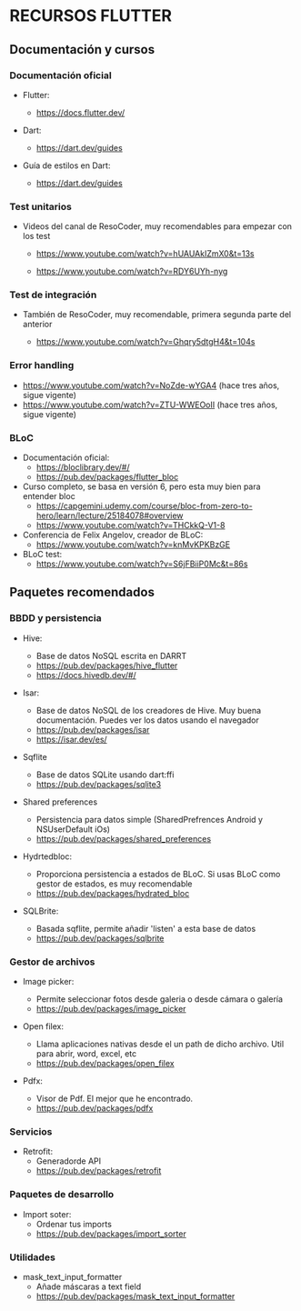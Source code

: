 # RECURSOS FLUTTER

## Documentación y cursos

### Documentación oficial
  
- Flutter:
  - <https://docs.flutter.dev/>

- Dart:
  - <https://dart.dev/guides>

- Guía de estilos en Dart:
  - <https://dart.dev/guides>

### Test unitarios

- Videos del canal de ResoCoder, muy recomendables para empezar con los test

  - <https://www.youtube.com/watch?v=hUAUAkIZmX0&t=13s>

  - <https://www.youtube.com/watch?v=RDY6UYh-nyg>

### Test de integración

- También de ResoCoder, muy recomendable, primera segunda parte del anterior

  - <https://www.youtube.com/watch?v=Ghqry5dtgH4&t=104s>

### Error handling

- <https://www.youtube.com/watch?v=NoZde-wYGA4> (hace tres años, sigue vigente)
- <https://www.youtube.com/watch?v=ZTU-WWEOoII> (hace tres años, sigue vigente)

### BLoC

- Documentación oficial:
  - <https://bloclibrary.dev/#/>
  - <https://pub.dev/packages/flutter_bloc>
- Curso completo, se basa en versión 6, pero esta muy bien para entender bloc
  - <https://capgemini.udemy.com/course/bloc-from-zero-to-hero/learn/lecture/25184078#overview>
  - <https://www.youtube.com/watch?v=THCkkQ-V1-8>
- Conferencia de Felix Angelov, creador de BLoC:
  - <https://www.youtube.com/watch?v=knMvKPKBzGE>
- BLoC test:
  - <https://www.youtube.com/watch?v=S6jFBiiP0Mc&t=86s>

## Paquetes recomendados

### BBDD y persistencia

- Hive:
  - Base de datos NoSQL escrita en DARRT
  - <https://pub.dev/packages/hive_flutter>
  - <https://docs.hivedb.dev/#/>
  
- Isar:
  - Base de datos NoSQL de los creadores de Hive. Muy buena documentación. Puedes ver los datos usando el navegador
  - <https://pub.dev/packages/isar>
  - <https://isar.dev/es/>
  
- Sqflite
  - Base de datos SQLite usando dart:ffi
  - <https://pub.dev/packages/sqlite3>

- Shared preferences
  - Persistencia para datos simple (SharedPrefrences Android y NSUserDefault iOs)
  - <https://pub.dev/packages/shared_preferences>

- Hydrtedbloc:
  - Proporciona persistencia a estados de BLoC. Si usas BLoC como gestor de estados, es muy recomendable
  - <https://pub.dev/packages/hydrated_bloc>

- SQLBrite:
  - Basada sqflite, permite añadir 'listen' a esta base de datos
  - <https://pub.dev/packages/sqlbrite>

### Gestor de archivos

- Image picker:
  - Permite seleccionar fotos desde galeria o desde cámara o galería
  - <https://pub.dev/packages/image_picker>

- Open filex:
  - Llama aplicaciones nativas desde el un path de dicho archivo. Util para abrir, word, excel, etc
  - <https://pub.dev/packages/open_filex>

- Pdfx:
  - Visor de Pdf. El mejor que he encontrado.
  - <https://pub.dev/packages/pdfx>

### Servicios

- Retrofit:
  - Generadorde API
  - <https://pub.dev/packages/retrofit>

### Paquetes de desarrollo

- Import soter:
  - Ordenar tus imports
  - <https://pub.dev/packages/import_sorter>
  
### Utilidades

- mask_text_input_formatter
  - Añade máscaras a text field
  - <https://pub.dev/packages/mask_text_input_formatter>
  
